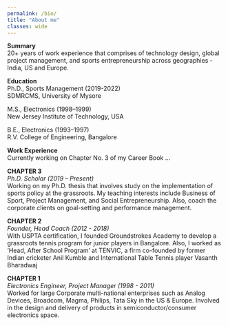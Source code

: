 ```yaml
---
permalink: /bio/
title: "About me"
classes: wide
---
```


**Summary**  
20+ years of work experience that comprises of technology design, global project management, and sports 
entrepreneurship across geographies - India, US and Europe.

**Education**  
Ph.D., Sports Management (2019-2022)  
SDMRCMS, University of Mysore

M.S., Electronics (1998–1999)  
New Jersey Institute of Technology, USA

B.E., Electronics (1993–1997)  
R.V. College of Engineering, Bangalore

**Work Experience**  
Currently working on Chapter No. 3 of my Career Book ...

**CHAPTER 3**  
*Ph.D. Scholar (2019 – Present)*  
Working on my Ph.D. thesis that involves study on the implementation of sports policy at the grassroots. My teaching interests include Business of Sport, Project Management, and Social Entrepreneurship. Also, coach the corporate clients on goal-setting and performance management. 

**CHAPTER 2**  
*Founder, Head Coach (2012 - 2018)*  
With USPTA certification, I founded Groundstrokes Academy to develop a grassroots tennis program for junior players in Bangalore. Also, I worked as ‘Head, After School Program’ at TENVIC, a firm co-founded by former Indian cricketer Anil Kumble and International Table Tennis player Vasanth Bharadwaj

**CHAPTER 1**  
*Electronics Engineer, Project Manager (1998 - 2011)*  
Worked for large Corporate multi-national enterprises such as Analog Devices, Broadcom, Magma, Philips, Tata Sky in the US & Europe. Involved in the design and delivery of products in semiconductor/consumer electronics space.


